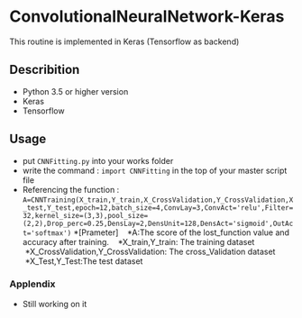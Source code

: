 # ConvolutionalNeuralNetwork-Keras
This routine is implemented in Keras (Tensorflow as backend) 

## Describition
* Python 3.5 or higher version
* Keras
* Tensorflow

## Usage
* put `CNNFitting.py` into your works folder
* write the command : 
             `import CNNFitting` 
  in the top of your master script file
* Referencing the function :
  `A=CNNTraining(X_train,Y_train,X_CrossValidation,Y_CrossValidation,X_test,Y_test,epoch=12,batch_size=4,ConvLay=3,ConvAct='relu',Filter=32,kernel_size=(3,3),pool_size=(2,2),Drop_perc=0.25,DensLay=2,DensUnit=128,DensAct='sigmoid',OutAct='softmax')`
  *[Prameter]
    *A:The score of the lost_function value and accuracy after training.
    *X_train,Y_train: The training dataset
    *X_CrossValidation,Y_CrossValidation: The cross_Validation dataset
    *X_Test,Y_Test:The test dataset

### Applendix
* Still working on it 
